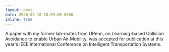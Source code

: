 ```yaml
---
layout: post
date: 2020-05-10 10:59:00-0400
inline: true
---
```


A paper with my former lab-mates from UPenn, on Learning-based Collision Avoidance to enable Urban Air Mobility, was accepted for publication at this year's IEEE International Conference on Intelligent Transportation Systems.

